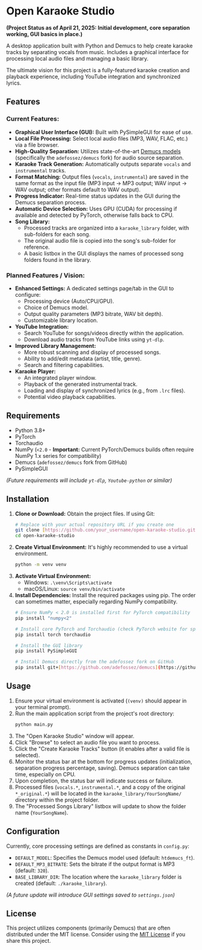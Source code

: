 # Open Karaoke Studio

**(Project Status as of April 21, 2025: Initial development, core separation working, GUI basics in place.)**

A desktop application built with Python and Demucs to help create karaoke tracks by separating vocals from music. Includes a graphical interface for processing local audio files and managing a basic library.

The ultimate vision for this project is a fully-featured karaoke creation and playback experience, including YouTube integration and synchronized lyrics.

## Features

### Current Features:

* **Graphical User Interface (GUI):** Built with PySimpleGUI for ease of use.
* **Local File Processing:** Select local audio files (MP3, WAV, FLAC, etc.) via a file browser.
* **High-Quality Separation:** Utilizes state-of-the-art [Demucs models](https://github.com/adefossez/demucs) (specifically the `adefossez/demucs` fork) for audio source separation.
* **Karaoke Track Generation:** Automatically outputs separate `vocals` and `instrumental` tracks.
* **Format Matching:** Output files (`vocals`, `instrumental`) are saved in the same format as the input file (MP3 input -> MP3 output; WAV input -> WAV output; other formats default to WAV output).
* **Progress Indicator:** Real-time status updates in the GUI during the Demucs separation process.
* **Automatic Device Selection:** Uses GPU (CUDA) for processing if available and detected by PyTorch, otherwise falls back to CPU.
* **Song Library:**
    * Processed tracks are organized into a `karaoke_library` folder, with sub-folders for each song.
    * The original audio file is copied into the song's sub-folder for reference.
    * A basic listbox in the GUI displays the names of processed song folders found in the library.

### Planned Features / Vision:

* **Enhanced Settings:** A dedicated settings page/tab in the GUI to configure:
    * Processing device (Auto/CPU/GPU).
    * Choice of Demucs model.
    * Output quality parameters (MP3 bitrate, WAV bit depth).
    * Customizable library location.
* **YouTube Integration:**
    * Search YouTube for songs/videos directly within the application.
    * Download audio tracks from YouTube links using `yt-dlp`.
* **Improved Library Management:**
    * More robust scanning and display of processed songs.
    * Ability to add/edit metadata (artist, title, genre).
    * Search and filtering capabilities.
* **Karaoke Player:**
    * An integrated player window.
    * Playback of the generated instrumental track.
    * Loading and display of synchronized lyrics (e.g., from `.lrc` files).
    * Potential video playback capabilities.

## Requirements

* Python 3.8+
* PyTorch
* Torchaudio
* NumPy (`<2.0` - **Important:** Current PyTorch/Demucs builds often require NumPy 1.x series for compatibility)
* Demucs (`adefossez/demucs` fork from GitHub)
* PySimpleGUI

*(Future requirements will include `yt-dlp`, `Youtube-python` or similar)*

## Installation

1.  **Clone or Download:** Obtain the project files. If using Git:
    ```bash
    # Replace with your actual repository URL if you create one
    git clone [https://github.com/your_username/open-karaoke-studio.git](https://github.com/your_username/open-karaoke-studio.git)
    cd open-karaoke-studio
    ```
2.  **Create Virtual Environment:** It's highly recommended to use a virtual environment.
    ```bash
    python -m venv venv
    ```
3.  **Activate Virtual Environment:**
    * Windows: `.\venv\Scripts\activate`
    * macOS/Linux: `source venv/bin/activate`
4.  **Install Dependencies:** Install the required packages using pip. The order can sometimes matter, especially regarding NumPy compatibility.
    ```bash
    # Ensure NumPy < 2.0 is installed first for PyTorch compatibility
    pip install "numpy<2"

    # Install core PyTorch and Torchaudio (check PyTorch website for specific CUDA version commands if needed)
    pip install torch torchaudio

    # Install the GUI library
    pip install PySimpleGUI

    # Install Demucs directly from the adefossez fork on GitHub
    pip install git+[https://github.com/adefossez/demucs](https://github.com/adefossez/demucs)
    ```

## Usage

1.  Ensure your virtual environment is activated (`(venv)` should appear in your terminal prompt).
2.  Run the main application script from the project's root directory:
    ```bash
    python main.py
    ```
3.  The "Open Karaoke Studio" window will appear.
4.  Click "Browse" to select an audio file you want to process.
5.  Click the "Create Karaoke Tracks" button (it enables after a valid file is selected).
6.  Monitor the status bar at the bottom for progress updates (initialization, separation progress percentage, saving). Demucs separation can take time, especially on CPU.
7.  Upon completion, the status bar will indicate success or failure.
8.  Processed files (`vocals.*`, `instrumental.*`, and a copy of the original `*_original.*`) will be located in the `karaoke_library/YourSongName/` directory within the project folder.
9.  The "Processed Songs Library" listbox will update to show the folder name (`YourSongName`).

## Configuration

Currently, core processing settings are defined as constants in `config.py`:

* `DEFAULT_MODEL`: Specifies the Demucs model used (default: `htdemucs_ft`).
* `DEFAULT_MP3_BITRATE`: Sets the bitrate if the output format is MP3 (default: `320`).
* `BASE_LIBRARY_DIR`: The location where the `karaoke_library` folder is created (default: `./karaoke_library`).

*(A future update will introduce GUI settings saved to `settings.json`)*

## License

This project utilizes components (primarily Demucs) that are often distributed under the MIT license. Consider using the [MIT License](https://opensource.org/licenses/MIT) if you share this project.
